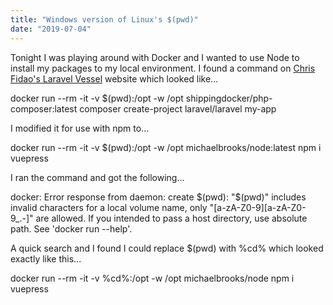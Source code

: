 ```yaml
---
title: "Windows version of Linux's $(pwd)"
date: "2019-07-04"
---
```


Tonight I was playing around with Docker and I wanted to use Node to install my packages to my local environment. I found a command on [Chris Fidao's Laravel Vessel](https://vessel.shippingdocker.com/docs/common-issues/#catch22) website which looked like...

docker run --rm -it -v $(pwd):/opt -w /opt shippingdocker/php-composer:latest composer create-project laravel/laravel my-app

I modified it for use with npm to...

docker run --rm -it -v $(pwd):/opt -w /opt michaelbrooks/node:latest npm i vuepress

I ran the command and got the following...

docker: Error response from daemon: create $(pwd): "$(pwd)" includes invalid characters for a local volume name, only "[a-zA-Z0-9][a-zA-Z0-9_.-]"
 are allowed. If you intended to pass a host directory, use absolute path.
See 'docker run --help'.

A quick search and I found I could replace $(pwd) with %cd% which looked exactly like this...

docker run --rm -it -v %cd%:/opt -w /opt michaelbrooks/node npm i vuepress
